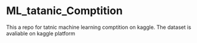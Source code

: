 # ML_tatanic_Comptition
This a repo for tatnic machine learning comptition on kaggle. 
The dataset is avaliable on kaggle platform
